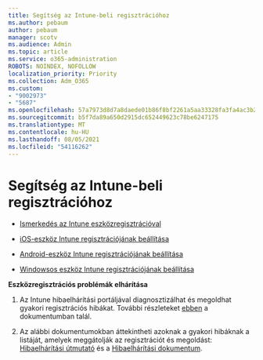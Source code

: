 ```yaml
---
title: Segítség az Intune-beli regisztrációhoz
ms.author: pebaum
author: pebaum
manager: scotv
ms.audience: Admin
ms.topic: article
ms.service: o365-administration
ROBOTS: NOINDEX, NOFOLLOW
localization_priority: Priority
ms.collection: Adm_O365
ms.custom:
- "9002973"
- "5687"
ms.openlocfilehash: 57a7973d8d7a8daede01b86f8bf2261a5aa33328fa3fa4ac3b2e0a8967ee964b
ms.sourcegitcommit: b5f7da89a650d2915dc652449623c78be6247175
ms.translationtype: MT
ms.contentlocale: hu-HU
ms.lasthandoff: 08/05/2021
ms.locfileid: "54116262"
---
```

# <a name="help-with-intune-enrollment"></a>Segítség az Intune-beli regisztrációhoz


- [Ismerkedés az Intune eszközregisztrációval](https://docs.microsoft.com/intune/device-enrollment)

- [iOS-eszköz Intune regisztrációjának beállítása](https://docs.microsoft.com/intune/ios-enroll)

- [Android-eszköz Intune regisztrációjának beállítása](https://docs.microsoft.com/intune/android-enroll)

- [Windowsos eszköz Intune regisztrációjának beállítása](https://docs.microsoft.com/intune/windows-enroll)

**Eszközregisztrációs problémák elhárítása**

1. Az Intune hibaelhárítási portáljával diagnosztizálhat és megoldhat gyakori regisztrációs hibákat. További részleteket [ebben](https://docs.microsoft.com/intune/help-desk-operators) a dokumentumban talál.

2. Az alábbi dokumentumokban áttekintheti azoknak a gyakori hibáknak a listáját, amelyek meggátolják az regisztrációt és megoldást: [Hibaelhárítási útmutató](https://support.microsoft.com/help/4469913/troubleshooting-windows-device-enrollment-problems-in-microsoft-intune) és a [Hibaelhárítási dokumentum](https://docs.microsoft.com/intune/troubleshoot-device-enrollment-in-intune).
